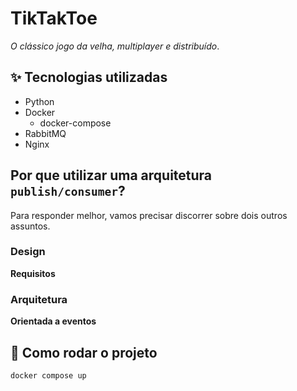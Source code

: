 # TikTakToe

*O clássico jogo da velha, multiplayer e distribuído*.

## :sparkles: Tecnologias utilizadas

- Python
- Docker
    - docker-compose
- RabbitMQ
- Nginx

## Por que utilizar uma arquitetura `publish/consumer`?

Para responder melhor, vamos precisar discorrer sobre dois outros assuntos.

### Design

**Requisitos**

### Arquitetura

**Orientada a eventos**

## :rocket: Como rodar o projeto

```
docker compose up
```
